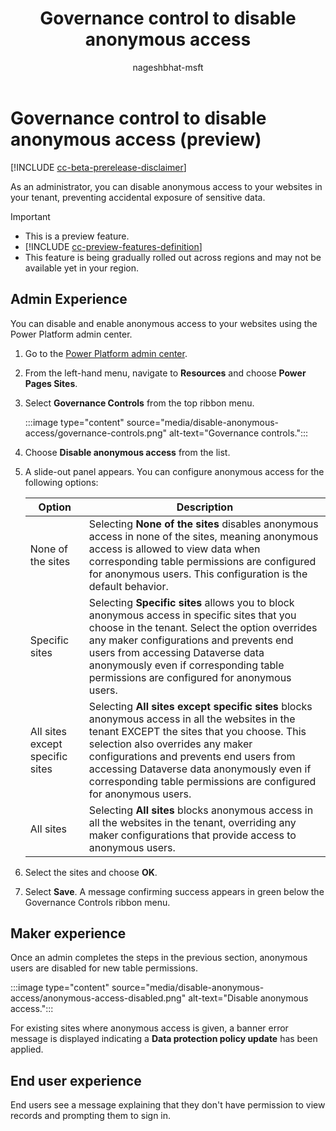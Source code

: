 ﻿---
title:  Governance control to disable anonymous access
description: Learn how you can disable anonymous access at the site level.
author: nageshbhat-msft
ms.topic: conceptual
ms.custom: 
ms.date: 05/24/2023
ms.author: vamseedilli
ms.reviewer: kkendrick
contributors:
    - nageshbhat-msft
    - nickdoelman
    - ProfessorKendrick
---

# Governance control to disable anonymous access (preview)

[!INCLUDE [cc-beta-prerelease-disclaimer](../includes/cc-beta-prerelease-disclaimer.md)]

As an administrator, you can disable anonymous access to your websites in your tenant, preventing accidental exposure of sensitive data.

>[!IMPORTANT]
> - This is a preview feature.
> - [!INCLUDE [cc-preview-features-definition](../includes/cc-preview-features-definition.md)]
> - This feature is being gradually rolled out across regions and may not be available yet in your region.

## Admin Experience

You can disable and enable anonymous access to your websites using the Power Platform admin center.

1. Go to the [Power Platform admin center](https://aka.ms/ppac).

1. From the left-hand menu, navigate to **Resources** and choose **Power Pages Sites**.

1. Select **Governance Controls** from the top ribbon menu.  

    :::image type="content" source="media/disable-anonymous-access/governance-controls.png" alt-text="Governance controls.":::

1. Choose **Disable anonymous access** from the list.  

1. A slide-out panel appears. You can configure anonymous access for the following options:

    | Option | Description |
    |---------|---------|
    | None of the sites | Selecting **None of the sites** disables anonymous access in none of the sites, meaning anonymous access is allowed to view data when corresponding table permissions are configured for anonymous users. This configuration is the default behavior. |
    | Specific sites | Selecting **Specific sites** allows you to block anonymous access in specific sites that you choose in the tenant. Select the option overrides any maker configurations and prevents end users from accessing Dataverse data anonymously even if corresponding table permissions are configured for anonymous users. |
    | All sites except specific sites | Selecting **All sites except specific sites** blocks anonymous access in all the websites in the tenant EXCEPT the sites that you choose. This selection also overrides any maker configurations and prevents end users from accessing Dataverse data anonymously even if corresponding table permissions are configured for anonymous users. |
    | All sites | Selecting **All sites** blocks anonymous access in all the websites in the tenant, overriding any maker configurations that provide access to anonymous users. |
    
1. Select the sites and choose **OK**.

1. Select **Save**. A message confirming success appears in green below the Governance Controls ribbon menu.  

## Maker experience

Once an admin completes the steps in the previous section, anonymous users are disabled for new table permissions.

:::image type="content" source="media/disable-anonymous-access/anonymous-access-disabled.png" alt-text="Disable anonymous access.":::

For existing sites where anonymous access is given, a banner error message is displayed indicating a **Data protection policy update** has been applied.

## End user experience

End users see a message explaining that they don't have permission to view records and prompting them to sign in.

